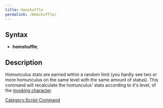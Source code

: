 ```yaml
---
title: Homshuffle
permalink: /Homshuffle/
---
```


Syntax
------

-   **homshuffle**;

Description
-----------

Homunculus stats are earned within a random limit (you hardly see two or more homunculus on the same level with the same amount of status). This command will recalculate the homunculus' stats according to it's level, of the [invoking character](/RID#Usage "wikilink").

[Category:Script Command](/Category:Script_Command "wikilink")